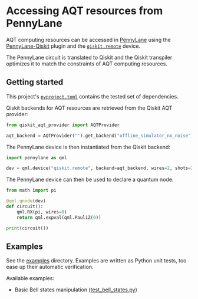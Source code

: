 # Accessing AQT resources from PennyLane

AQT computing resources can be accessed in [PennyLane](https://pennylane.ai/) using the [PennyLane-Qiskit](https://pypi.org/project/PennyLane-qiskit/) plugin and the [`qiskit.remote`](https://docs.pennylane.ai/projects/qiskit/en/latest/devices/remote.html) device.

The PennyLane circuit is translated to Qiskit and the Qiskit transpiler optimizes it to match the constraints of AQT computing resources.

## Getting started

This project's [`pyproject.toml`](./pyproject.toml) contains the tested set of dependencies.

Qiskit backends for AQT resources are retrieved from the Qiskit AQT provider:

```python
from qiskit_aqt_provider import AQTProvider

aqt_backend = AQTProvider("").get_backend("offline_simulator_no_noise")
 ```

The PennyLane device is then instantiated from the Qiskit backend:

```python
import pennylane as qml

dev = qml.device("qiskit.remote", backend=aqt_backend, wires=2, shots=200)
```

The PennyLane device can then be used to declare a quantum node:

```python
from math import pi

@qml.qnode(dev)
def circuit():
    qml.RX(pi, wires=0)
	return qml.expval(qml.PauliZ(0))

print(circuit())
```

## Examples

See the [examples](./examples) directory. Examples are written as Python unit tests, too ease up their automatic verification.

Available examples:

  - Basic Bell states manipulation ([test_bell_states.py](./examples/test_bell_states.py))
